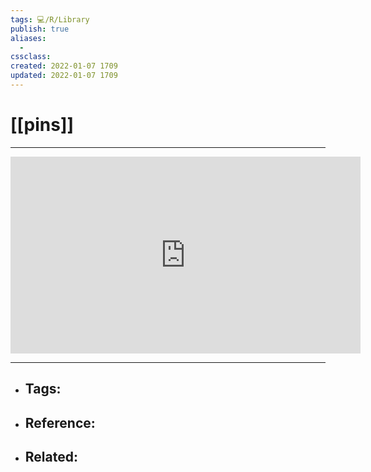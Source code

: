```yaml
---
tags: 💻️/R/Library
publish: true
aliases:
  - 
cssclass: 
created: 2022-01-07 1709
updated: 2022-01-07 1709
---
```


# [[pins]]

---

<iframe width="560" height="315" src="https://www.youtube.com/embed/dsfEsJCiH-E" frameborder="0" allow="accelerometer; autoplay; encrypted-media; gyroscope; picture-in-picture" allowfullscreen></iframe>

---

- Tags: 
	- 
- Reference:
	- 
- Related:
	- 
